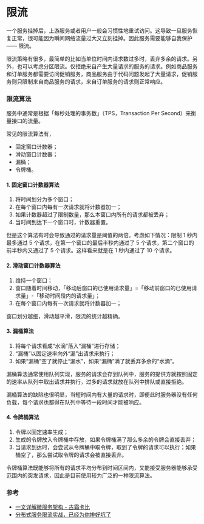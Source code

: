 # 限流

一个服务挂掉后，上游服务或者用户一般会习惯性地重试访问。这导致一旦服务恢复正常，很可能因为瞬间网络流量过大又立刻挂掉。因此服务需要能够自我保护 —— 限流。

限流策略有很多，最简单的比如当单位时间内请求数过多时，丢弃多余的请求。另外，也可以考虑分区限流。仅拒绝来自产生大量请求的服务的请求。例如商品服务和订单服务都需要访问促销服务，商品服务由于代码问题发起了大量请求，促销服务则只限制来自商品服务的请求，来自订单服务的请求则正常响应。


### 限流算法
服务中通常是根据「每秒处理的事务数」（TPS，Transaction Per Second）来衡量接口的流量。

常见的限流算法有，
- 固定窗口计数器；
- 滑动窗口计数器；
- 漏桶；
- 令牌桶。

#### 1. 固定窗口计数器算法
1. 将时间划分为多个窗口；
2. 在每个窗口内每有一次请求就将计数器加一；
3. 如果计数器超过了限制数量，那么本窗口内所有的请求都被丢弃；
4. 当时间到达下一个窗口时，计数器重置。

但是这个算法有时会导致通过的请求量是阈值的两倍。考虑如下情况：限制 1 秒内最多通过 5 个请求，在第一个窗口的最后半秒内通过了 5 个请求，第二个窗口的前半秒内又通过了 5 个请求。这样看来就是在 1 秒内通过了 10 个请求。

#### 2. 滑动窗口计数器算法
1. 维持一个窗口；
2. 窗口随着时间移动，「移动后窗口的已使用请求量」=「移动前窗口的已使用请求量」-「移动时间段内的请求量」；
3. 在每个窗口内每有一次请求就将计数器加一；

窗口划分越细，滑动越平滑，限流的统计越精确。

#### 3. 漏桶算法
1. 将每个请求看成“水滴”落入“漏桶”进行存储；
2. “漏桶”以固定速率向外“漏”出请求来执行；
3. 如果“漏桶”空了就停止“漏水”，如果“漏桶”满了就丢弃多余的“水滴”。

漏桶算法通常使用队列实现，服务的请求会存到队列中，服务的提供方就按照固定的速率从队列中取出请求并执行，过多的请求就放在队列中排队或直接拒绝。

漏桶算法的缺陷也很明显，当短时间内有大量的请求时，即便此时服务器没有任何负载，每个请求也都得在队列中等待一段时间才能被响应。

#### 4. 令牌桶算法
1. 令牌以固定速率生成；
2. 生成的令牌放入令牌桶中存放，如果令牌桶满了那么多余的令牌会直接丢弃；
3. 当请求到达时，会尝试从令牌桶中取令牌，取到了令牌的请求可以执行；如果桶空了，那么尝试取令牌的请求会被直接丢弃。

令牌桶算法既能够将所有的请求平均分布到时间区间内，又能接受服务器能够承受范围内的突发请求，因此是目前使用较为广泛的一种限流算法。




### 参考
- [一文详解微服务架构 - 古霜卡比](https://www.cnblogs.com/skabyy/p/11396571.html)
- [分布式服务限流实战，已经为你排好坑了](https://mp.weixin.qq.com/s/qb3rg_ZpcMcvyaIRsvc1fw)